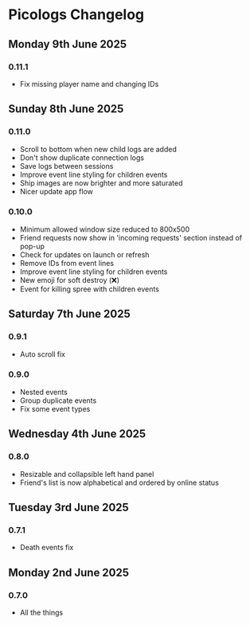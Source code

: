 # Picologs Changelog

## Monday 9th June 2025

### 0.11.1

* Fix missing player name and changing IDs

## Sunday 8th June 2025

### 0.11.0

* Scroll to bottom when new child logs are added
* Don't show duplicate connection logs
* Save logs between sessions
* Improve event line styling for children events
* Ship images are now brighter and more saturated
* Nicer update app flow

### 0.10.0

* Minimum allowed window size reduced to 800x500
* Friend requests now show in 'incoming requests' section instead of pop-up
* Check for updates on launch or refresh
* Remove IDs from event lines
* Improve event line styling for children events
* New emoji for soft destroy (❌)
* Event for killing spree with children events

## Saturday 7th June 2025

### 0.9.1

* Auto scroll fix

### 0.9.0

* Nested events
* Group duplicate events
* Fix some event types

## Wednesday 4th June 2025

### 0.8.0

* Resizable and collapsible left hand panel
* Friend's list is now alphabetical and ordered by online status

## Tuesday 3rd June 2025

### 0.7.1

* Death events fix

## Monday 2nd June 2025

### 0.7.0

* All the things
